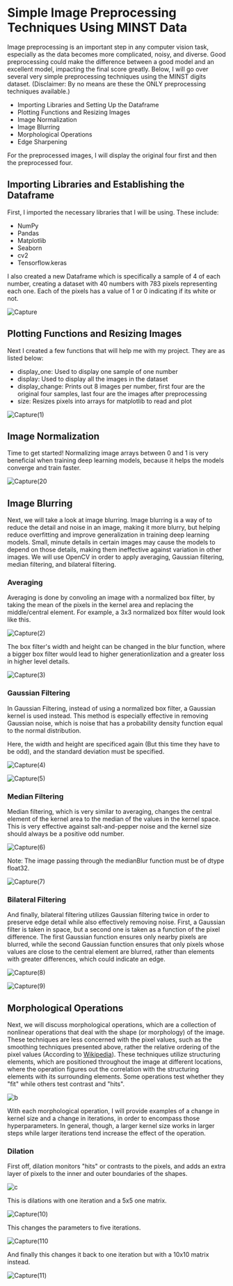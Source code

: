 # Simple Image Preprocessing Techniques Using MINST Data
Image preprocessing is an important step in any computer vision task, especially as the data becomes more complicated, noisy, and diverse. Good preprocessing could make the difference between a good model and an excellent model, impacting the final score greatly. Below, I will go over several very simple preprocessing techniques using the MINST digits dataset. (Disclaimer: By no means are these the ONLY preprocessing techniques available.)
- Importing Libraries and Setting Up the Dataframe
- Plotting Functions and Resizing Images
- Image Normalization
- Image Blurring
- Morphological Operations
- Edge Sharpening

For the preprocessed images, I will display the original four first and then the preprocessed four.

## Importing Libraries and Establishing the Dataframe
First, I imported the necessary libraries that I will be using. These include:
- NumPy
- Pandas
- Matplotlib
- Seaborn
- cv2
- Tensorflow.keras

I also created a new Dataframe which is specifically a sample of 4 of each number, creating a dataset with 40 numbers with 783 pixels representing each one. Each of the pixels has a value of 1 or 0 indicating if its white or not. 

![Capture](https://user-images.githubusercontent.com/69808907/132280742-37180a4d-6e4b-4acf-b5df-49b9dea400e4.PNG)

## Plotting Functions and Resizing Images
Next I created a few functions that will help me with my project. They are as listed below:
- display_one: Used to display one sample of one number
- display: Used to display all the images in the dataset
- display_change: Prints out 8 images per number, first four are the original four samples, last four are the images after preprocessing
- size: Resizes pixels into arrays for matplotlib to read and plot

![Capture(1)](https://user-images.githubusercontent.com/69808907/132280904-87bedbb3-a711-402b-a1d4-0a7b2bd2fe61.PNG)

## Image Normalization
Time to get started! Normalizing image arrays between 0 and 1 is very beneficial when training deep learning models, because it helps the models converge and train faster.

![Capture(20](https://user-images.githubusercontent.com/69808907/132280948-67b971a1-05e8-49ef-a117-68b240dd02e4.PNG)

## Image Blurring
Next, we will take a look at image blurring. Image blurring is a way of to reduce the detail and noise in an image, making it more blurry, but helping reduce overfitting and improve generalization in training deep learning models. Small, minute details in certain images may cause the models to depend on those details, making them ineffective against variation in other images. We will use OpenCV in order to apply averaging, Gaussian filtering, median filtering, and bilateral filtering.

### Averaging
Averaging is done by convoling an image with a normalized box filter, by taking the mean of the pixels in the kernel area and replacing the middle/central element. For example, a 3x3 normalized box filter would look like this.

![Capture(2)](https://user-images.githubusercontent.com/69808907/132281110-0e494a88-cc16-4da9-8e9b-51dd2a43c6a7.PNG)

The box filter's width and height can be changed in the blur function, where a bigger box filter would lead to higher generationlization and a greater loss in higher level details.

![Capture(3)](https://user-images.githubusercontent.com/69808907/132281150-dbd9f0aa-5649-4900-9aca-2bf1d90ca677.PNG)

### Gaussian Filtering
In Gaussian Filtering, instead of using a normalized box filter, a Gaussian kernel is used instead. This method is especially effective in removing Gaussian noise, which is noise that has a probability density function equal to the normal distribution.

Here, the width and height are specificed again (But this time they have to be odd), and the standard deviation must be specified.

![Capture(4)](https://user-images.githubusercontent.com/69808907/132281212-a0747add-13c3-4c61-bc2f-7c5bfa24fb4e.PNG)

![Capture(5)](https://user-images.githubusercontent.com/69808907/132281241-b5ad6f24-e54b-49f1-a615-d4a27554b477.PNG)

### Median Filtering
Median filtering, which is very similar to averaging, changes the central element of the kernel area to the median of the values in the kernel space. This is very effective against salt-and-pepper noise and the kernel size should always be a positive odd number.

![Capture(6)](https://user-images.githubusercontent.com/69808907/132281289-77bdf765-54a9-4499-a549-8261a7d3bfee.PNG)

Note: The image passing through the medianBlur function must be of dtype float32.

![Capture(7)](https://user-images.githubusercontent.com/69808907/132281334-74d1a083-c24d-470d-a764-31f1599d43a0.PNG)

### Bilateral Filtering
And finally, bilateral filtering utilizes Gaussian filtering twice in order to preserve edge detail while also effectively removing noise. First, a Gaussian filter is taken in space, but a second one is taken as a function of the pixel difference. The first Gaussian function ensures only nearby pixels are blurred, while the second Gaussian function ensures that only pixels whose values are close to the central element are blurred, rather than elements with greater differences, which could indicate an edge.

![Capture(8)](https://user-images.githubusercontent.com/69808907/132281368-a5409c65-efa9-4463-b4cf-74460438b596.PNG)

![Capture(9)](https://user-images.githubusercontent.com/69808907/132281393-56c3c64a-4b52-4426-a1ea-c83074cfabbe.PNG)

## Morphological Operations
Next, we will discuss morphological operations, which are a collection of nonlinear operations that deal with the shape (or morphology) of the image. These techniques are less concerned with the pixel values, such as the smoothing techniques presented above, rather the relative ordering of the pixel values (According to [Wikipedia](https://en.wikipedia.org/wiki/Mathematical_morphology)). These techniques utilize structuring elements, which are positioned throughout the image at different locations, where the operation figures out the correlation with the structuring elements with its surrounding elements. Some operations test whether they "fit" while others test contrast and "hits".

![b](https://www.cs.auckland.ac.nz/courses/compsci773s1c/lectures/ImageProcessing-html/morph-probing.gif)

With each morphological operation, I will provide examples of a change in kernel size and a change in iterations, in order to encompass those hyperparameters. In general, though, a larger kernel size works in larger steps while larger iterations tend increase the effect of the operation.

### Dilation
First off, dilation monitors "hits" or contrasts to the pixels, and adds an extra layer of pixels to the inner and outer boundaries of the shapes.

![c](https://homepages.inf.ed.ac.uk/rbf/HIPR2/figs/diltbin.gif)

This is dilations with one iteration and a 5x5 one matrix.

![Capture(10)](https://user-images.githubusercontent.com/69808907/132281616-fdae59cb-f2a1-48d8-9f26-529242bc6248.PNG)

This changes the parameters to five iterations.

![Capture(110](https://user-images.githubusercontent.com/69808907/132281654-f0ff859d-4663-4715-9513-bf07cb69133b.PNG)

And finally this changes it back to one iteration but with a 10x10 matrix instead.

![Capture(11)](https://user-images.githubusercontent.com/69808907/132281686-67f331ac-fca5-4d65-8347-8235ab5e80ac.PNG)
